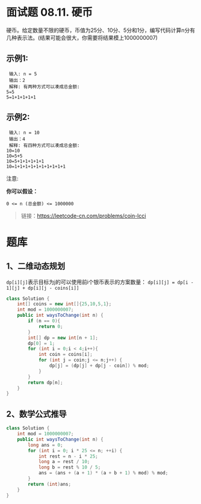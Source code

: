 # 面试题 08.11. 硬币
硬币。给定数量不限的硬币，币值为25分、10分、5分和1分，编写代码计算n分有几种表示法。(结果可能会很大，你需要将结果模上1000000007)

## 示例1:
```
 输入: n = 5
 输出：2
 解释: 有两种方式可以凑成总金额:
5=5
5=1+1+1+1+1
```
## 示例2:
```
 输入: n = 10
 输出：4
 解释: 有四种方式可以凑成总金额:
10=10
10=5+5
10=5+1+1+1+1+1
10=1+1+1+1+1+1+1+1+1+1
```

注意:

**你可以假设：**

`0 <= n (总金额) <= 1000000`


> 链接：https://leetcode-cn.com/problems/coin-lcci

# 题库
## 1、二维动态规划
`dp[i][j]`表示目标为j的可以使用前i个银币表示的方案数量：
`dp[i][j] = dp[i - 1][j] + dp[i][j - coins[i]]`

```java
class Solution {
    int[] coins = new int[]{25,10,5,1};
    int mod = 1000000007;
    public int waysToChange(int n) {
        if (n == 0){
            return 0;
        }
        int[] dp = new int[n + 1];
        dp[0] = 1;
        for (int i = 0;i < 4;i++){
            int coin = coins[i];
            for (int j = coin;j <= n;j++) {
                dp[j] = (dp[j] + dp[j - coin]) % mod;
            }
        }
        return dp[n];
    }
}
```
## 2、数学公式推导

```java
class Solution {
    int mod = 1000000007;
    public int waysToChange(int n) {
        long ans = 0;
        for (int i = 0; i * 25 <= n; ++i) {
            int rest = n - i * 25;
            long a = rest / 10;
            long b = rest % 10 / 5;
            ans = (ans + (a + 1) * (a + b + 1) % mod) % mod;
        }
        return (int)ans;
    }
}
```